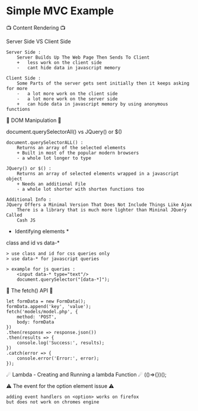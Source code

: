 # Simple MVC Example

📺 Content Rendering 📺

Server Side 
    VS 
Client Side

    Server Side :
        Server Builds Up The Web Page Then Sends To Client
        +   less work on the client side
        -   cant hide data in javascript memory

    Client Side :
        Some Parts of the server gets sent initially then it keeps asking for more
        -   a lot more work on the client side
        -   a lot more work on the server side
        +   can hide data in javascript memory by using anonymous functions


🤏 DOM Manipulation 🤏

document.querySelectorAll()
    vs
JQuery() or $()

    document.querySelectorALL() :
        Returns an array of the selected elements
        + Built in most of the popular modern browsers
        - a whole lot longer to type

    JQuery() or $() :
        Returns an array of selected elements wrapped in a javascript object
        + Needs an additional File
        - a whole lot shorter with shorten functions too

    Additional Info : 
	JQuery Offers a Minimal Version That Does Not Include Things Like Ajax
        There is a library that is much more lighter than Mininal JQuery Called
        Cash JS
	

* Identifying elements *

class and id vs data-*

	> use class and id for css queries only
	> use data-* for javascript queries
	
	> example for js queries :
   		<input data-* type="text"/>
	    document.querySelector("[data-*]");	

🚌 The fetch() API 🚌

    let formData = new FormData();
	formData.append('key', 'value');
    fetch('models/model.php', {
        method: 'POST',
        body: formData
    })
    .then(response => response.json())
    .then(results => {
        console.log('Success:', results);
    })
    .catch(error => {
        console.error('Error:', error);
    });

☄ Lambda - Creating and Running a lambda Function ☄
(()=>{})();

⚠ The event for the option element issue ⚠

    adding event handlers on <option> works on firefox
    but does not work on chromes engine
